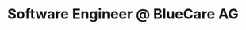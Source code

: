 ---
i: alina_liburkina

name: Alina Liburkina
title: Software Engineer @ BlueCare AG
about: 
location: Zurich, Switzerland
specialities:
    - 
    - 
tech-stack: 

linkedin: https://www.linkedin.com/in/alina-liburkina-657637128/
twitter: 
website: 
---